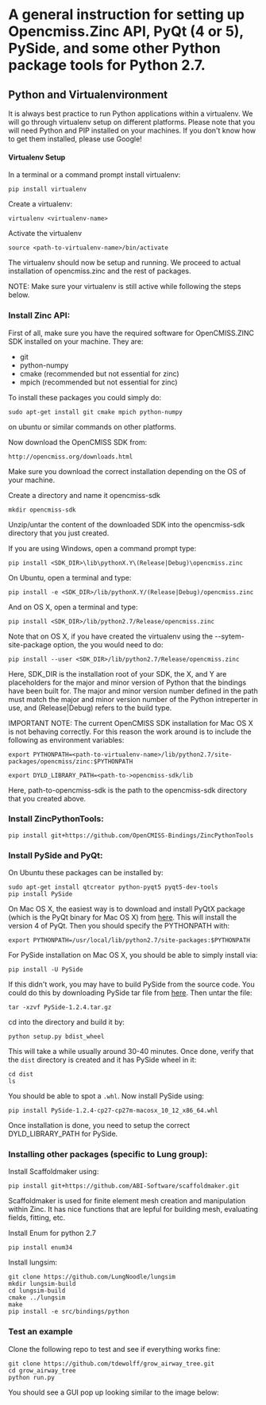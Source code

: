 # A general instruction for setting up Opencmiss.Zinc API, PyQt (4 or 5), PySide, and some other Python package tools for Python 2.7.


## Python and Virtualenvironment
It is always best practice to run Python applications within a virtualenv.
We will go through virtualenv setup on different platforms. 
Please note that you will need Python and PIP installed on your machines. If you don't know how to get them installed, please use Google! 

#### Virtualenv Setup
In a terminal or a command prompt install virtualenv:
	
	pip install virtualenv
	
Create a virtualenv:

	virtualenv <virtualenv-name>
	
Activate the virtualenv

	source <path-to-virtualenv-name>/bin/activate
	
The virtualenv should now be setup and running. We proceed to actual installation of opencmiss.zinc and the rest of packages. 

NOTE: Make sure your virtualenv is still active while following the steps below.

### Install Zinc API:

First of all, make sure you have the required software for OpenCMISS.ZINC SDK installed on your machine. They are:

- git
- python-numpy
- cmake (recommended but not essential for zinc)
- mpich (recommended but not essential for zinc)

To install these packages you could simply do: 

	sudo apt-get install git cmake mpich python-numpy

on ubuntu or similar commands on other platforms.

Now download the OpenCMISS SDK from: 

	http://opencmiss.org/downloads.html

Make sure you download the correct installation depending on the OS of your machine. 

Create a directory and name it opencmiss-sdk

	mkdir opencmiss-sdk

Unzip/untar the content of the downloaded SDK into the opencmiss-sdk directory that you just created.

If you are using Windows, open a command prompt type:

	pip install <SDK_DIR>\lib\pythonX.Y\(Release|Debug)\opencmiss.zinc
	
On Ubuntu, open a terminal and type:

	pip install -e <SDK_DIR>/lib/pythonX.Y/(Release|Debug)/opencmiss.zinc

And on OS X, open a terminal and type:

	pip install <SDK_DIR>/lib/python2.7/Release/opencmiss.zinc

Note that on OS X, if you have created the virtualenv using the --sytem-site-package option, the you would need to do:

	pip install --user <SDK_DIR>/lib/python2.7/Release/opencmiss.zinc

Here, SDK_DIR is the installation root of your SDK, the X, and Y are placeholders for the major and minor version of Python that the bindings have been built for. The major and minor version number defined in the path must match the major and minor version number of the Python intreperter in use, and (Release|Debug) refers to the build type.

IMPORTANT NOTE: The current OpenCMISS SDK installation for Mac OS X is not behaving correctly. For this reason the work around is to include the following as environment variables:

	export PYTHONPATH=<path-to-virtualenv-name>/lib/python2.7/site-packages/opencmiss/zinc:$PYTHONPATH
	
	export DYLD_LIBRARY_PATH=<path-to->opencmiss-sdk/lib


Here, path-to-opencmiss-sdk is the path to the opencmiss-sdk directory that you created above.

### Install ZincPythonTools:

	pip install git+https://github.com/OpenCMISS-Bindings/ZincPythonTools

### Install PySide and PyQt:
On Ubuntu these packages can be installed by:

	sudo apt-get install qtcreator python-pyqt5 pyqt5-dev-tools
	pip install PySide

On Mac OS X, the easiest way is to download and install PyQtX package (which is the PyQt binary for Mac OS X) from [here](https://sourceforge.net/projects/pyqtx/). This will install the version 4 of PyQt. Then you should specify the PYTHONPATH with:

	export PYTHONPATH=/usr/local/lib/python2.7/site-packages:$PYTHONPATH

For PySide installation on Mac OS X, you should be able to simply install via:

	pip install -U PySide
	
If this didn't work, you may have to build PySide from the source code. You could do this by downloading PySide tar file from [here](https://pypi.python.org/packages/source/P/PySide/PySide-1.2.4.tar.gz). Then untar the file:

	tar -xzvf PySide-1.2.4.tar.gz
	
cd into the directory and build it by:

	python setup.py bdist_wheel
	
This will take a while usually around 30-40 minutes. Once done, verify that the `dist` directory is created and it has PySide wheel in it:

	cd dist
	ls
	
You should be able to spot a `.whl`. Now install PySide using:

	pip install PySide-1.2.4-cp27-cp27m-macosx_10_12_x86_64.whl

Once installation is done, you need to setup the correct DYLD_LIBRARY_PATH for PySide. 

### Installing other packages (specific to Lung group):

Install Scaffoldmaker using:

	pip install git+https://github.com/ABI-Software/scaffoldmaker.git
	
Scaffoldmaker is used for finite element mesh creation and manipulation within Zinc. It has nice functions that are lepful for building mesh, evaluating fields, fitting, etc.

Install Enum for python 2.7

	pip install enum34
	
Install lungsim:
	
	git clone https://github.com/LungNoodle/lungsim
	mkdir lungsim-build
	cd lungsim-build
	cmake ../lungsim
	make
	pip install -e src/bindings/python

### Test an example

Clone the following repo to test and see if everything works fine:

	git clone https://github.com/tdewolff/grow_airway_tree.git
	cd grow_airway_tree
	python run.py
	
You should see a GUI pop up looking similar to the image below:
	







































